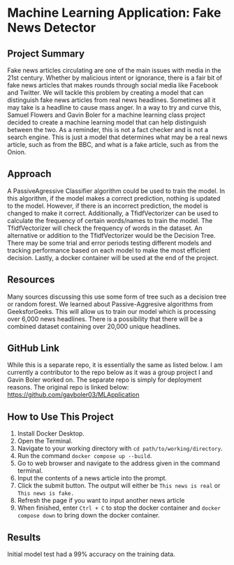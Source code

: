 # Machine Learning Application: Fake News Detector

## Project Summary

Fake news articles circulating are one of the main issues with media in the 21st century. Whether by malicious intent or ignorance, there is a fair bit of fake news articles that makes rounds through social media like Facebook and Twitter. We will tackle this problem by creating a model that can distinguish fake news articles from real news headlines. Sometimes all it may take is a headline to cause mass anger. In a way to try and curve this, Samuel Flowers and Gavin Boler for a machine learning class project decided to create a machine learning model that can help distinguish between the two. As a reminder, this is not a fact checker and is not a search engine. This is just a model that determines what may be a real news article, such as from the BBC, and what is a fake article, such as from the Onion. 

## Approach

A PassiveAgressive Classifier algorithm could be used to train the model. In this algorithm, if the model makes a correct prediction, nothing is updated to the model. However, if there is an incorrect prediction, the model is changed to make it correct. Additionally, a TfidfVectorizer can be used to calculate the frequency of certain words/names to train the model. The TfidfVectorizer will check the frequency of words in the dataset. An alternative or addition to the TfidfVectorizer would be the Decision Tree. There may be some trial and error periods testing different models and tracking performance based on each model to make the most efficient decision. Lastly, a docker container will be used at the end of the project.

## Resources

Many sources discussing this use some form of tree such as a decision tree or random forest. We learned about Passive-Aggresive algorithms from GeeksforGeeks. This will allow us to train our model which is processing over 6,000 news headlines. There is a possibility that there will be a combined dataset containing over 20,000 unique headlines.

## GitHub Link
While this is a separate repo, it is essentially the same as listed below. I am currently a contributor to the repo below as it was a group project I and Gavin Boler worked on. The separate repo is simply for deployment reasons. The original repo is linked below:
https://github.com/gavboler03/MLApplication

## How to Use This Project

1. Install Docker Desktop.
2. Open the Terminal.
3. Navigate to your working directory with `cd path/to/working/directory`.
4. Run the command `docker compose up --build`.
5. Go to web browser and navigate to the address given in the command terminal.
6. Input the contents of a news article into the prompt.
7. Click the submit button. The output will either be `This news is real` or `This news is fake.`
8. Refresh the page if you want to input another news article
9. When finished, enter `Ctrl + C` to stop the docker container and `docker compose down` to bring down the docker container.

## Results

Initial model test had a 99% accuracy on the training data.
